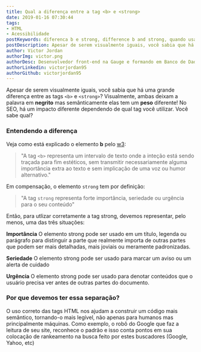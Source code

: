 ```yaml
---
title: Qual a diferença entre a tag <b> e <strong>
date: 2019-01-16 07:30:44
tags:
- HTML
- Acessibilidade
postKeywords: diferenca b e strong, difference b and strong, quando usar strong e b, significado strong e b html, html strong b
postDescription: Apesar de serem visualmente iguais, você sabia que há uma grande diferença entre as tags <b> e <strong>? Visualmente, ambas deixam a palavra em negrito mas semânticamente elas tem um peso diferente! No SEO, há um impacto diferente dependendo de qual tag você utilizar. Você sabe qual?
author: Victor Jordan
authorImg: victor.png
authorDesc: Desenvolvedor front-end na Gauge e formando em Banco de Dados pela Fatec, apaixonado por usabilidade, performance e UX!
authorLinkedin: victorjordan95
authorGithub: victorjordan95
---
```


Apesar de serem visualmente iguais, você sabia que há uma grande diferença entre as tags `<b>` e `<strong>`? Visualmente, ambas deixam a palavra em **negrito** mas semânticamente elas tem um **peso** diferente! No SEO, há um impacto diferente dependendo de qual tag você utilizar. Você sabe qual?

<!-- more -->

### Entendendo a diferença

Veja como está explicado o elemento **b** pelo [w3](https://www.w3.org/TR/html5/text-level-semantics.html#the-b-element):
> "A tag `<b>` representa um intervalo de texto onde a inteção está sendo traçada para fim estéticos, sem transmitir necessariamente alguma importância extra ao texto e sem implicação de uma voz ou humor alternativo."

Em compensação, o elemento `strong` tem por definição:

> "A tag `strong` representa forte importância, seriedade ou urgência para o seu conteúdo"

Então, para utlizar corretamente a tag strong, devemos representar, pelo menos, uma das três situações:

**Importância**
O elemento strong pode ser usado em um título, legenda ou parágrafo para distinguir a parte que realmente importa de outras partes que podem ser mais detalhadas, mais joviais ou meramente padronizadas.

**Seriedade**
O elemento strong pode ser usado para marcar um aviso ou um alerta de cuidado

**Urgência**
O elemento strong pode ser usado para denotar conteúdos que o usuário precisa ver antes de outras partes do documento.

### Por que devemos ter essa separação?
O uso correto das tags HTML nos ajudam a construir um código mais semântico, tornando-o mais legível, não apenas para humanos mas principalmente máquinas. Como exemplo, o robô do Google que faz a leitura de seu site, reconhece o padrão e isso conta pontos em sua colocação de rankeamento na busca feito por estes buscadores (Google, Yahoo, etc)